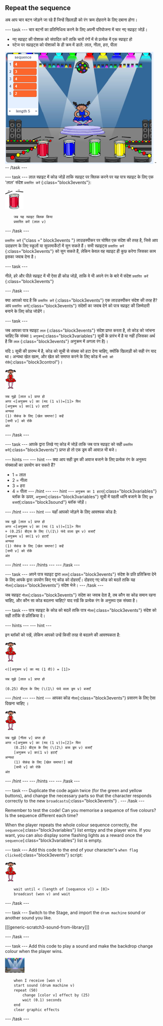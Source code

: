 ## Repeat the sequence

अब आप चार बटन जोड़ने जा रहे हैं जिन्हें खिलाड़ी को रंग क्रम दोहराने के लिए दबाना होगा।

\--- task \--- चार बटनों का प्रतिनिधित्व करने के लिए अपनी परियोजना में चार नए स्प्राइट जोड़ें।

+ नए स्प्राइट की पोशाक को संपादित करें ताकि चारों रंगों में से प्रत्येक में एक स्प्राइट हो
+ स्टेज पर स्प्राइट्स को पोशाकों के ही क्रम में डालें: लाल, नीला, हरा, पीला

![स्क्रीनशॉट](images/colour-drums.png) \--- /task \---

\--- task \--- लाल स्प्राइट में कोड जोड़ें ताकि स्प्राइट पर क्लिक करने पर यह पात्र स्प्राइट के लिए एक 'लाल' संदेश ` प्रसारित करें ` {:class="block3events"}:

![red-drum](images/red_drum.png)

```blocks3
    जब यह स्प्राइट क्लिक किया
    प्रसारित करें (लाल v)
```

\--- /task \---

` प्रसारित करें ` {"class =" block3events "} लाउडस्पीकर पर घोषित एक संदेश की तरह है, जिसे आप उदाहरण के लिए स्कूलों या सुपरमार्केटों में सुन सकते हैं। सभी स्प्राइट्स ` प्रसारित करें ` {:class="block3events"} को सुन सकते हैं, लेकिन केवल वह स्प्राइट ही कुछ करेगा जिसका काम इसका जवाब देना है।

\--- task \---

नीले, हरे और पीले स्प्राइट में भी ऐसा ही कोड जोड़ें, ताकि वे भी अपने रंग के बारे में संदेश ` प्रसारित करें ` {:class="block3events"}

\--- /task \---

क्या आपको याद है कि ` प्रसारित करें ` {:class="block3events"} एक लाउडस्पीकर संदेश की तरह है? आप ` प्रसारित करें `{:class="block3events"} संदेशों का जवाब देने को पात्र स्प्राइट की ज़िम्मेदारी बनाने के लिए कोड जोडेंगे।

\--- task \---

जब आपका पात्र स्प्राइट `लाल` {:class="block3events"} संदेश प्राप्त करता है, तो कोड को जांचना चाहिए कि संख्या `1` `अनुक्रम`{:class="block3variables"} सूची के प्रारंभ में है या नहीं (जिसका अर्थ है कि `लाल` {:class="block3events"} अनुक्रम में अगला रंग है)।

यदि `1` सूची की प्रारम्भ में है, कोड को सूची से संख्या को हटा देना चाहिए, क्योंकि खिलाड़ी को सही रंग याद था। अन्यथा खेल खत्म, और खेल को समाप्त करने के लिए कोड में `सभी को रोकें`{:class="block3control"}।

![ballerina](images/ballerina.png)

```blocks3
जब मुझे [लाल v] प्राप्त हो
अगर <[अनुक्रम v] का (मद (1 v))=[1]> फिर
[अनुक्रम v] का(1 v) हटाएँ
अन्यथा
(1) सेकंड के लिए [खेल समाप्त!] कहें
[सभी v] को रोकें
अंत
```

\--- /task \---

\--- task \--- आपके द्वारा लिखे गए कोड में जोड़ें ताकि जब पात्र स्प्राइट को सही `प्रसारित करें`{:class="block3events"} प्राप्त हो तो एक ड्रम की आवाज़ भी बजे।

\--- hints \--- \--- hint \--- क्या आप सही ड्रम की अवाज बजाने के लिए प्रत्येक रंग के अनुरूप संख्याओं का उपयोग कर सकते हैं?

+ 1 = लाल
+ 2 = नीला
+ 3 = हरा
+ 4 = पीला \--- /hint \--- \--- hint \--- `अनुक्रम का 1 हटाएं`{:class="block3variables"} ब्लॉक के ऊपर, `अनुक्रम`{:class="block3variables"} सूची में पहली ध्वनि बजाने के लिए `ड्रम बजाएँ`{:class="block3sound"} ब्लॉक जोड़ें।

\--- /hint \--- \--- hint \--- यहाँ आपको जोड़ने के लिए आवश्यक कोड है:

```blocks3
जब मुझे [लाल v] प्राप्त हो
अगर <[अनुक्रम v] का (मद (1 v))=[1]> फिर
+ (0.25) बीट्स के लिए (\(1\) फंदे वाला ड्रम v) बजाएँ
[अनुक्रम v] का(1 v) हटाएँ
अन्यथा
(1) सेकंड के लिए [खेल समाप्त!] कहें
[सभी v] को रोकें
अंत

```

\--- /hint \--- \--- /hints \--- \--- /task \---

\--- task \--- अपने पात्र स्प्राइट द्वारा `लाल`{:class="block3events"} संदेश के प्रति प्रतिक्रिया देने के लिए आपके द्वारा उपयोग किए गए कोड को दोहराएँ। दोहराए गए कोड को बदलें ताकि यह `नीला`{:class="block3events"} संदेश भेजे। \--- /task \---

जब स्प्राइट `नीला`{:class="block3events"} संदेश का जवाब देता है, तब कौन सा कोड समान रहना चाहिए, और कौन सा कोड बदलना चाहिए? याद रखें कि प्रत्येक रंग के अनुरूप एक संख्या है।

\--- task \--- पात्र स्प्राइट के कोड को बदलें ताकि पात्र `नीला`{:class="block3events"} संदेश को सही तरीके से प्रतिक्रिया दे।

\--- hints \--- \--- hint \---

इन ब्लॉकों को रखें, लेकिन आपको उन्हें किसी तरह से बदलने की आवश्यकता है:

![ballerina](images/ballerina.png)

```blocks3
<([अनुक्रम v] का मद (1 वी)) = [1]>

जब मुझे [लाल v] प्राप्त हो

(0.25) बीट्स के लिए (\(1\) फंदे वाला ड्रम v) बजाएँ
```

\--- /hint \--- \--- hint \--- आपका कोड `नीला`{:class="block3events"} प्रसारण के लिए ऐसा दिखना चाहिए ।

![ballerina](images/ballerina.png)

```blocks3
जब मुझे [नीला v] प्राप्त हो
अगर <[अनुक्रम v] का (मद (1 v))=[2]> फिर
    (0.25) बीट्स के लिए (\(2\) बास ड्रम v) बजाएँ
    [अनुक्रम v] का(1 v) हटाएँ
अन्यथा
    (1) सेकंड के लिए [खेल समाप्त!] कहें
    [सभी v] को रोकें
अंत
```

\--- /hint \--- \--- /hints \--- \--- /task \---

\--- task \--- Duplicate the code again twice (for the green and yellow buttons), and change the necessary parts so that the character responds correctly to the new `broadcasts`{:class="block3events"} . \--- /task \---

Remember to test the code! Can you memorise a sequence of five colours? Is the sequence different each time?

When the player repeats the whole colour sequence correctly, the `sequence`{:class="block3variables"} list emtpy and the player wins. If you want, you can also display some flashing lights as a reward once the `sequence`{:class="block3variables"} list is empty.

\--- task \--- Add this code to the end of your character's `when flag clicked`{:class="block3events"} script:

![ballerina](images/ballerina.png)

```blocks3
    wait until < (length of [sequence v]) = [0]>
    broadcast (won v) and wait
```

\--- /task \---

\--- task \--- Switch to the Stage, and import the `drum machine` sound or another sound you like.

[[[generic-scratch3-sound-from-library]]]

\--- /task \---

\--- task \--- Add this code to play a sound and make the backdrop change colour when the player wins.

![ballerina](images/stage.png)

```blocks3
    when I receive [won v]
    start sound (drum machine v)
    repeat (50)
        change [color v] effect by (25)
        wait (0.1) seconds
    end
    clear graphic effects
```

\--- /task \---